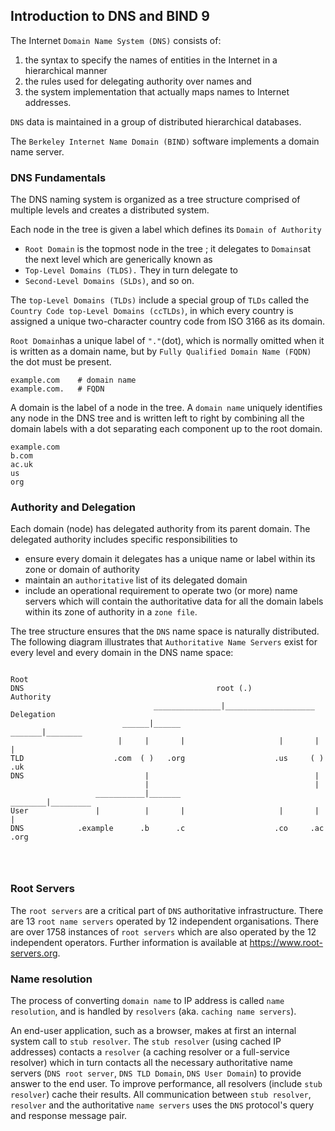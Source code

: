 ## Introduction to DNS and BIND 9
The Internet `Domain Name System (DNS)` consists of:
1. the syntax to specify the names of entities in the Internet in a hierarchical manner
2. the rules used for delegating authority over names and
3. the system implementation that actually maps names to Internet addresses.

`DNS` data is maintained in a group of distributed hierarchical databases.

The `Berkeley Internet Name Domain (BIND)` software implements a domain name server.

### DNS Fundamentals
The DNS naming system is organized as a tree structure comprised of multiple levels and creates a distributed system.

Each node in the tree is given a label which defines its `Domain of Authority`

- `Root Domain` is the topmost node in the tree ; it delegates to `Domains`at the next level which are generically known as
- `Top-Level Domains (TLDS).` They in turn delegate to 
- `Second-Level Domains (SLDs)`, and so on. 

The `top-Level Domains (TLDs)` include a special group of `TLDs` called the `Country Code top-Level Domains (ccTLDs)`, in which every country is assigned a unique two-character country code from ISO 3166 as its domain.

`Root Domain`has a unique label of `"."`(dot), which is normally omitted when it is written as a domain name, but by `Fully Qualified Domain Name (FQDN)` the dot must be present.
```
example.com    # domain name
example.com.   # FQDN
```

A domain is the label of a node in the tree. A `domain name` uniquely identifies any node in the DNS tree and is written left to right by combining all the domain labels with a dot separating each component up to the root domain.
```
example.com
b.com
ac.uk
us
org
```

### Authority and Delegation
Each domain (node) has delegated authority from its parent domain. The delegated authority includes specific responsibilities to
- ensure every domain it delegates has a unique name or label within its zone or domain of authority 
- maintain an `authoritative` list of its delegated domain
- include an operational requirement to operate two (or more) name servers which will contain the authoritative data for all the domain labels within its zone of authority in a `zone file`.

The tree structure ensures that the `DNS` name space is naturally distributed. The following diagram illustrates that `Authoritative Name Servers` exist for every level and every domain in the DNS name space:
```

Root 
DNS                                           root (.)                                               Authority
                                _______________|____________________                                  Delegation
                         ______|______                       _______|________                                              
                        |     |       |                     |       |        |                                      
TLD                    .com  ( )   .org                    .us     ( )      .uk
DNS                           |                                     |
                              |                                     |
                   ___________|_______                      ________|_________
User               |          |       |                     |       |         |   
DNS            .example      .b      .c                    .co     .ac       .org
                                             
                                             
                                                                                                     
```

### Root Servers
The `root servers` are a critical part of `DNS` authoritative infrastructure. There are 13 `root name servers` operated by 12 independent organisations. There are over 1758 instances of `root servers` which are also operated by the 12 independent operators. Further information is available at https://www.root-servers.org.   

### Name resolution
The process of converting `domain name` to IP address is called `name resolution`, and is handled by `resolvers`  (aka. `caching name servers`).

An end-user application, such as a browser, makes at first an internal system call to `stub resolver`. The `stub resolver` (using cached IP addresses) contacts a `resolver` (a caching resolver or a full-service resolver) which in turn contacts all the necessary authoritative name servers (`DNS root server`, `DNS TLD Domain`, `DNS User Domain`) to provide answer to the end user. To improve performance, all resolvers (include `stub resolver`) cache their results. All communication between `stub resolver`, `resolver` and the authoritative `name servers` uses the `DNS` protocol's query and response message pair.
